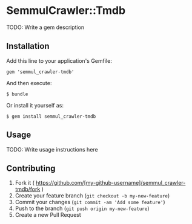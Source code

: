 # SemmulCrawler::Tmdb

TODO: Write a gem description

## Installation

Add this line to your application's Gemfile:

    gem 'semmul_crawler-tmdb'

And then execute:

    $ bundle

Or install it yourself as:

    $ gem install semmul_crawler-tmdb

## Usage

TODO: Write usage instructions here

## Contributing

1. Fork it ( https://github.com/[my-github-username]/semmul_crawler-tmdb/fork )
2. Create your feature branch (`git checkout -b my-new-feature`)
3. Commit your changes (`git commit -am 'Add some feature'`)
4. Push to the branch (`git push origin my-new-feature`)
5. Create a new Pull Request
